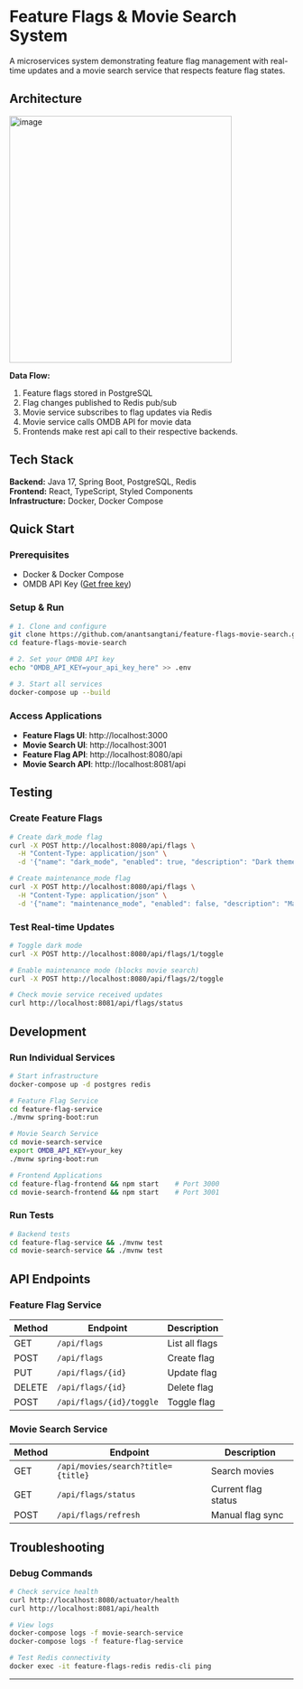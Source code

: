 ﻿# Feature Flags & Movie Search System

A microservices system demonstrating feature flag management with real-time updates and a movie search service that respects feature flag states.

## Architecture
<img width="394" height="437" alt="image" src="https://github.com/user-attachments/assets/5ec25d95-1cfb-4c9d-bdbc-d7efdb649dc6" />

**Data Flow:**
1. Feature flags stored in PostgreSQL
2. Flag changes published to Redis pub/sub  
3. Movie service subscribes to flag updates via Redis
4. Movie service calls OMDB API for movie data
5. Frontends make rest api call to their respective backends.

## Tech Stack

**Backend:** Java 17, Spring Boot, PostgreSQL, Redis  
**Frontend:** React, TypeScript, Styled Components  
**Infrastructure:** Docker, Docker Compose

## Quick Start

### Prerequisites
- Docker & Docker Compose
- OMDB API Key ([Get free key](http://www.omdbapi.com/apikey.aspx))

### Setup & Run
```bash
# 1. Clone and configure
git clone https://github.com/anantsangtani/feature-flags-movie-search.git
cd feature-flags-movie-search

# 2. Set your OMDB API key
echo "OMDB_API_KEY=your_api_key_here" >> .env

# 3. Start all services
docker-compose up --build
```

### Access Applications
- **Feature Flags UI**: http://localhost:3000
- **Movie Search UI**: http://localhost:3001  
- **Feature Flag API**: http://localhost:8080/api
- **Movie Search API**: http://localhost:8081/api

## Testing

### Create Feature Flags
```bash
# Create dark_mode flag
curl -X POST http://localhost:8080/api/flags \
  -H "Content-Type: application/json" \
  -d '{"name": "dark_mode", "enabled": true, "description": "Dark theme"}'

# Create maintenance_mode flag  
curl -X POST http://localhost:8080/api/flags \
  -H "Content-Type: application/json" \
  -d '{"name": "maintenance_mode", "enabled": false, "description": "Maintenance mode"}'
```

### Test Real-time Updates
```bash
# Toggle dark mode
curl -X POST http://localhost:8080/api/flags/1/toggle

# Enable maintenance mode (blocks movie search)
curl -X POST http://localhost:8080/api/flags/2/toggle

# Check movie service received updates
curl http://localhost:8081/api/flags/status
```

## Development

### Run Individual Services
```bash
# Start infrastructure
docker-compose up -d postgres redis

# Feature Flag Service
cd feature-flag-service
./mvnw spring-boot:run

# Movie Search Service  
cd movie-search-service
export OMDB_API_KEY=your_key
./mvnw spring-boot:run

# Frontend Applications
cd feature-flag-frontend && npm start    # Port 3000
cd movie-search-frontend && npm start    # Port 3001
```

### Run Tests
```bash
# Backend tests
cd feature-flag-service && ./mvnw test
cd movie-search-service && ./mvnw test

```

## API Endpoints

### Feature Flag Service
| Method | Endpoint | Description |
|--------|----------|-------------|
| GET | `/api/flags` | List all flags |
| POST | `/api/flags` | Create flag |
| PUT | `/api/flags/{id}` | Update flag |
| DELETE | `/api/flags/{id}` | Delete flag |
| POST | `/api/flags/{id}/toggle` | Toggle flag |

### Movie Search Service  
| Method | Endpoint | Description |
|--------|----------|-------------|
| GET | `/api/movies/search?title={title}` | Search movies |
| GET | `/api/flags/status` | Current flag status |
| POST | `/api/flags/refresh` | Manual flag sync |

## Troubleshooting

### Debug Commands
```bash
# Check service health
curl http://localhost:8080/actuator/health
curl http://localhost:8081/api/health

# View logs
docker-compose logs -f movie-search-service
docker-compose logs -f feature-flag-service

# Test Redis connectivity
docker exec -it feature-flags-redis redis-cli ping
```



---



